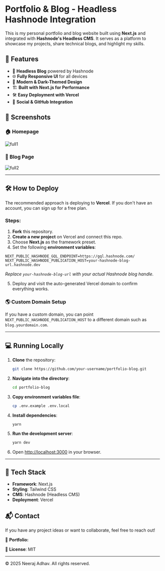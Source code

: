 # Portfolio & Blog - Headless Hashnode Integration

This is my personal portfolio and blog website built using **Next.js** and integrated with **Hashnode's Headless CMS**. It serves as a platform to showcase my projects, share technical blogs, and highlight my skills.

## 🚀 Features
- 📝 **Headless Blog** powered by Hashnode
- 🌐 **Fully Responsive UI** for all devices
- 🎨 **Modern & Dark-Themed Design**
- 🏗 **Built with Next.js for Performance**
- 🛠 **Easy Deployment with Vercel**
- 🔗 **Social & GitHub Integration**

## 📸 Screenshots
### 🏠 Homepage
![full1](https://github.com/user-attachments/assets/06826dea-fa4d-4721-8273-dea2aef6e413)

### 📖 Blog Page
![full2](https://github.com/user-attachments/assets/7a2fe03a-f5f0-4059-86fa-2bef14caf065)


---

## 🛠 How to Deploy
The recommended approach is deploying to **Vercel**. If you don't have an account, you can sign up for a free plan.

### Steps:
1. **Fork** this repository.
2. **Create a new project** on Vercel and connect this repo.
3. Choose **Next.js** as the framework preset.
4. Set the following **environment variables**:

```
NEXT_PUBLIC_HASHNODE_GQL_ENDPOINT=https://gql.hashnode.com/
NEXT_PUBLIC_HASHNODE_PUBLICATION_HOST=your-hashnode-blog-url.hashnode.dev
```
_Replace `your-hashnode-blog-url` with your actual Hashnode blog handle._

5. Deploy and visit the auto-generated Vercel domain to confirm everything works.

### 🌎 Custom Domain Setup
If you have a custom domain, you can point `NEXT_PUBLIC_HASHNODE_PUBLICATION_HOST` to a different domain such as `blog.yourdomain.com`.

---

## 💻 Running Locally
1. **Clone** the repository:
   ```bash
   git clone https://github.com/your-username/portfolio-blog.git
   ```
2. **Navigate into the directory**:
   ```bash
   cd portfolio-blog
   ```
3. **Copy environment variables file**:
   ```bash
   cp .env.example .env.local
   ```
4. **Install dependencies**:
   ```bash
   yarn
   ```
5. **Run the development server**:
   ```bash
   yarn dev
   ```
6. Open [http://localhost:3000](http://localhost:3000) in your browser.

---

## 🎯 Tech Stack
- **Framework**: Next.js
- **Styling**: Tailwind CSS
- **CMS**: Hashnode (Headless CMS)
- **Deployment**: Vercel

## 📬 Contact
If you have any project ideas or want to collaborate, feel free to reach out!

🔗 **Portfolio:** [](www.neerajadhav.in)

📜 **License**: MIT

---
© 2025 Neeraj Adhav. All rights reserved.
